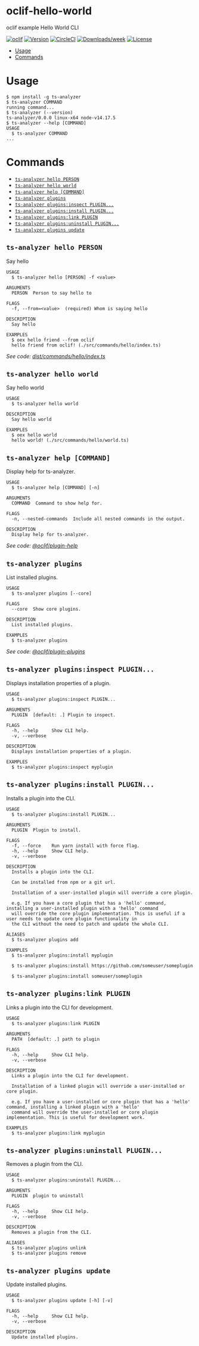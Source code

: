 oclif-hello-world
=================

oclif example Hello World CLI

[![oclif](https://img.shields.io/badge/cli-oclif-brightgreen.svg)](https://oclif.io)
[![Version](https://img.shields.io/npm/v/oclif-hello-world.svg)](https://npmjs.org/package/oclif-hello-world)
[![CircleCI](https://circleci.com/gh/oclif/hello-world/tree/main.svg?style=shield)](https://circleci.com/gh/oclif/hello-world/tree/main)
[![Downloads/week](https://img.shields.io/npm/dw/oclif-hello-world.svg)](https://npmjs.org/package/oclif-hello-world)
[![License](https://img.shields.io/npm/l/oclif-hello-world.svg)](https://github.com/oclif/hello-world/blob/main/package.json)

<!-- toc -->
* [Usage](#usage)
* [Commands](#commands)
<!-- tocstop -->
# Usage
<!-- usage -->
```sh-session
$ npm install -g ts-analyzer
$ ts-analyzer COMMAND
running command...
$ ts-analyzer (--version)
ts-analyzer/0.0.0 linux-x64 node-v14.17.5
$ ts-analyzer --help [COMMAND]
USAGE
  $ ts-analyzer COMMAND
...
```
<!-- usagestop -->
# Commands
<!-- commands -->
* [`ts-analyzer hello PERSON`](#ts-analyzer-hello-person)
* [`ts-analyzer hello world`](#ts-analyzer-hello-world)
* [`ts-analyzer help [COMMAND]`](#ts-analyzer-help-command)
* [`ts-analyzer plugins`](#ts-analyzer-plugins)
* [`ts-analyzer plugins:inspect PLUGIN...`](#ts-analyzer-pluginsinspect-plugin)
* [`ts-analyzer plugins:install PLUGIN...`](#ts-analyzer-pluginsinstall-plugin)
* [`ts-analyzer plugins:link PLUGIN`](#ts-analyzer-pluginslink-plugin)
* [`ts-analyzer plugins:uninstall PLUGIN...`](#ts-analyzer-pluginsuninstall-plugin)
* [`ts-analyzer plugins update`](#ts-analyzer-plugins-update)

## `ts-analyzer hello PERSON`

Say hello

```
USAGE
  $ ts-analyzer hello [PERSON] -f <value>

ARGUMENTS
  PERSON  Person to say hello to

FLAGS
  -f, --from=<value>  (required) Whom is saying hello

DESCRIPTION
  Say hello

EXAMPLES
  $ oex hello friend --from oclif
  hello friend from oclif! (./src/commands/hello/index.ts)
```

_See code: [dist/commands/hello/index.ts](https://github.com/AlexanderMykulych/coya/blob/v0.0.0/dist/commands/hello/index.ts)_

## `ts-analyzer hello world`

Say hello world

```
USAGE
  $ ts-analyzer hello world

DESCRIPTION
  Say hello world

EXAMPLES
  $ oex hello world
  hello world! (./src/commands/hello/world.ts)
```

## `ts-analyzer help [COMMAND]`

Display help for ts-analyzer.

```
USAGE
  $ ts-analyzer help [COMMAND] [-n]

ARGUMENTS
  COMMAND  Command to show help for.

FLAGS
  -n, --nested-commands  Include all nested commands in the output.

DESCRIPTION
  Display help for ts-analyzer.
```

_See code: [@oclif/plugin-help](https://github.com/oclif/plugin-help/blob/v5.1.11/src/commands/help.ts)_

## `ts-analyzer plugins`

List installed plugins.

```
USAGE
  $ ts-analyzer plugins [--core]

FLAGS
  --core  Show core plugins.

DESCRIPTION
  List installed plugins.

EXAMPLES
  $ ts-analyzer plugins
```

_See code: [@oclif/plugin-plugins](https://github.com/oclif/plugin-plugins/blob/v2.1.0/src/commands/plugins/index.ts)_

## `ts-analyzer plugins:inspect PLUGIN...`

Displays installation properties of a plugin.

```
USAGE
  $ ts-analyzer plugins:inspect PLUGIN...

ARGUMENTS
  PLUGIN  [default: .] Plugin to inspect.

FLAGS
  -h, --help     Show CLI help.
  -v, --verbose

DESCRIPTION
  Displays installation properties of a plugin.

EXAMPLES
  $ ts-analyzer plugins:inspect myplugin
```

## `ts-analyzer plugins:install PLUGIN...`

Installs a plugin into the CLI.

```
USAGE
  $ ts-analyzer plugins:install PLUGIN...

ARGUMENTS
  PLUGIN  Plugin to install.

FLAGS
  -f, --force    Run yarn install with force flag.
  -h, --help     Show CLI help.
  -v, --verbose

DESCRIPTION
  Installs a plugin into the CLI.

  Can be installed from npm or a git url.

  Installation of a user-installed plugin will override a core plugin.

  e.g. If you have a core plugin that has a 'hello' command, installing a user-installed plugin with a 'hello' command
  will override the core plugin implementation. This is useful if a user needs to update core plugin functionality in
  the CLI without the need to patch and update the whole CLI.

ALIASES
  $ ts-analyzer plugins add

EXAMPLES
  $ ts-analyzer plugins:install myplugin 

  $ ts-analyzer plugins:install https://github.com/someuser/someplugin

  $ ts-analyzer plugins:install someuser/someplugin
```

## `ts-analyzer plugins:link PLUGIN`

Links a plugin into the CLI for development.

```
USAGE
  $ ts-analyzer plugins:link PLUGIN

ARGUMENTS
  PATH  [default: .] path to plugin

FLAGS
  -h, --help     Show CLI help.
  -v, --verbose

DESCRIPTION
  Links a plugin into the CLI for development.

  Installation of a linked plugin will override a user-installed or core plugin.

  e.g. If you have a user-installed or core plugin that has a 'hello' command, installing a linked plugin with a 'hello'
  command will override the user-installed or core plugin implementation. This is useful for development work.

EXAMPLES
  $ ts-analyzer plugins:link myplugin
```

## `ts-analyzer plugins:uninstall PLUGIN...`

Removes a plugin from the CLI.

```
USAGE
  $ ts-analyzer plugins:uninstall PLUGIN...

ARGUMENTS
  PLUGIN  plugin to uninstall

FLAGS
  -h, --help     Show CLI help.
  -v, --verbose

DESCRIPTION
  Removes a plugin from the CLI.

ALIASES
  $ ts-analyzer plugins unlink
  $ ts-analyzer plugins remove
```

## `ts-analyzer plugins update`

Update installed plugins.

```
USAGE
  $ ts-analyzer plugins update [-h] [-v]

FLAGS
  -h, --help     Show CLI help.
  -v, --verbose

DESCRIPTION
  Update installed plugins.
```
<!-- commandsstop -->
